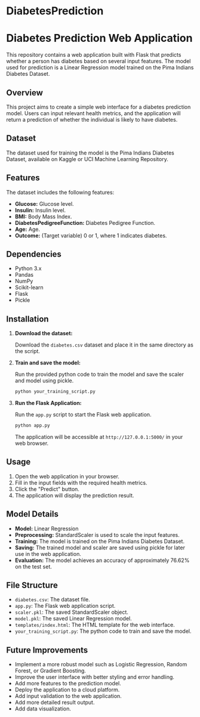 # DiabetesPrediction
# Diabetes Prediction Web Application

This repository contains a web application built with Flask that predicts whether a person has diabetes based on several input features. The model used for prediction is a Linear Regression model trained on the Pima Indians Diabetes Dataset.

## Overview

This project aims to create a simple web interface for a diabetes prediction model. Users can input relevant health metrics, and the application will return a prediction of whether the individual is likely to have diabetes.

## Dataset

The dataset used for training the model is the Pima Indians Diabetes Dataset, available on Kaggle or UCI Machine Learning Repository.

## Features

The dataset includes the following features:

* **Glucose:** Glucose level.
* **Insulin:** Insulin level.
* **BMI:** Body Mass Index.
* **DiabetesPedigreeFunction:** Diabetes Pedigree Function.
* **Age:** Age.
* **Outcome:** (Target variable) 0 or 1, where 1 indicates diabetes.

## Dependencies

* Python 3.x
* Pandas
* NumPy
* Scikit-learn
* Flask
* Pickle

## Installation

1.  **Download the dataset:**

    Download the `diabetes.csv` dataset and place it in the same directory as the script.

2.  **Train and save the model:**

    Run the provided python code to train the model and save the scaler and model using pickle.

    ```bash
    python your_training_script.py
    ```

3.  **Run the Flask Application:**

    Run the `app.py` script to start the Flask web application.

    ```bash
    python app.py
    ```

    The application will be accessible at `http://127.0.0.1:5000/` in your web browser.

## Usage

1.  Open the web application in your browser.
2.  Fill in the input fields with the required health metrics.
3.  Click the "Predict" button.
4.  The application will display the prediction result.

## Model Details

* **Model:** Linear Regression
* **Preprocessing:** StandardScaler is used to scale the input features.
* **Training:** The model is trained on the Pima Indians Diabetes Dataset.
* **Saving:** The trained model and scaler are saved using pickle for later use in the web application.
* **Evaluation:** The model achieves an accuracy of approximately 76.62% on the test set.

## File Structure

* `diabetes.csv`: The dataset file.
* `app.py`: The Flask web application script.
* `scaler.pkl`: The saved StandardScaler object.
* `model.pkl`: The saved Linear Regression model.
* `templates/index.html`: The HTML template for the web interface.
* `your_training_script.py`: The python code to train and save the model.

## Future Improvements

* Implement a more robust model such as Logistic Regression, Random Forest, or Gradient Boosting.
* Improve the user interface with better styling and error handling.
* Add more features to the prediction model.
* Deploy the application to a cloud platform.
* Add input validation to the web application.
* Add more detailed result output.
* Add data visualization.
